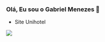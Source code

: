 ### Olá, Eu sou o Gabriel Menezes 💼


- Site Unihotel 

<img src= "https://drive.google.com/file/d/1BUSDY2LxfJ6_mCsp4a8dtsjtG0DFLXcl/view?usp=sharing">
